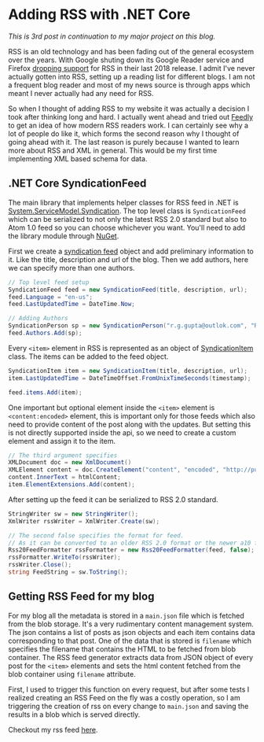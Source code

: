 # Adding RSS with .NET Core

_This is 3rd post in continuation to my major project on this blog._

RSS is an old technology and has been fading out of the general ecosystem over the years. With Google shuting down its Google Reader service and Firefox [dropping support](https://dev.to/sudiukil/firefox-64-drops-rss-support-thoughts-4hbo "Firefox 64 drops RSS support") for RSS in their last 2018 release. I admit I've never actually gotten into RSS, setting up a reading list for different blogs. I am not a frequent blog reader and most of my news source is through apps which meant I never actually had any need for RSS.

So when I thought of adding RSS to my website it was actually a decision I took after thinking long and hard. I actually went ahead and tried out [Feedly](https://feedly.com/ "feedly") to get an idea of how modern RSS readers work. I can certainly see why a lot of people do like it, which forms the second reason why I thought of going ahead with it. The last reason is purely because I wanted to learn more about RSS and XML in general. This would be my first time implementing XML based schema for data.

## .NET Core SyndicationFeed

The main library that implements helper classes for RSS feed in .NET is [System.ServiceModel.Syndication](https://docs.microsoft.com/en-us/dotnet/api/system.servicemodel.syndication?view=netcore-2.2 "System.ServiceModel.Syndication"). The top level class is `SyndicationFeed` which can be serialized to not only the latest RSS 2.0 standard but also to Atom 1.0 feed so you can choose whichever you want. You'll need to add the library module through [NuGet](https://www.nuget.org/packages/System.ServiceModel.Syndication/ "NuGet Syndication Feed").

First we create a [syndication feed](https://docs.microsoft.com/en-us/dotnet/api/system.servicemodel.syndication.syndicationfeed?view=netcore-2.2 "Syndication Feed class reference") object and add preliminary information to it. Like the title, description and url of the blog. Then we add authors, here we can specify more than one authors.

```csharp
// Top level feed setup
SyndicationFeed feed = new SyndicationFeed(title, description, url);
feed.Language = "en-us";
feed.LastUpdatedTime = DateTime.Now;

// Adding Authors
SyndicationPerson sp = new SyndicationPerson("r.g.gupta@outlok.com", "Rishabh Gupta", "https://zeerorg.site/");
feed.Authors.Add(sp);
```

Every `<item>` element in RSS is represented as an object of [SyndicationItem](https://docs.microsoft.com/en-us/dotnet/api/system.servicemodel.syndication.syndicationitem?view=netcore-2.2 "SyndicationItem reference") class. The items can be added to the feed object.

```csharp
SyndicationItem item = new SyndicationItem(title, description, url);
item.LastUpdatedTime = DateTimeOffset.FromUnixTimeSeconds(timestamp);

feed.items.Add(item);
```

One important but optional element inside the `<item>` element is `<content:encoded>` element, this is important only for those feeds which also need to provide content of the post along with the updates. But setting this is not directly supported inside the api, so we need to create a custom element and assign it to the item.

```csharp
// The third argument specifies
XMLDocument doc = new XmlDocument()
XMLElement content = doc.CreateElement("content", "encoded", "http://purl.org/rss/1.0/modules/content/");
content.InnerText = htmlContent;
item.ElementExtensions.Add(content);
```

After setting up the feed it can be serialized to RSS 2.0 standard.

```csharp
StringWriter sw = new StringWriter();
XmlWriter rssWriter = XmlWriter.Create(sw);

// The second false specifies the format for feed.
// As it can be converted to an older RSS 2.0 format or the newer a10 format.
Rss20FeedFormatter rssFormatter = new Rss20FeedFormatter(feed, false);
rssFormatter.WriteTo(rssWriter);
rssWriter.Close();
string FeedString = sw.ToString();
```

## Getting RSS Feed for my blog

For my blog all the metadata is stored in a `main.json` file which is fetched from the blob storage. It's a very rudimentary content management system. The json contains a list of posts as json objects and each item contains data corresponding to that post. One of the data that is stored is `filename` which specifies the filename that contains the HTML to be fetched from blob container. The RSS feed generator extracts data from JSON object of every post for the `<item>` elements and sets the html content fetched from the blob container using `filename` attribute.

First, I used to trigger this function on every request, but after some tests I realized creating an RSS Feed on the fly was a costly operation, so I am triggering the creation of rss on every change to `main.json` and saving the results in a blob which is served directly.

Checkout my rss feed [here](https://blog.zeerorg.site/rss.xml "Rishabh's blog RSS Feed").